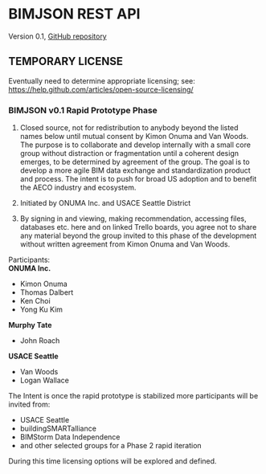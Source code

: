 # BIMJSON REST API
Version 0.1, [GitHub repository](https://github.com/vdubya/BIMJSON)

## TEMPORARY LICENSE
Eventually need to determine appropriate licensing; see: https://help.github.com/articles/open-source-licensing/

### BIMJSON v0.1 Rapid Prototype Phase
1. Closed source, not for redistribution to anybody beyond the listed names below until mutual consent by Kimon Onuma and Van Woods.‎
The purpose is to collaborate and develop internally with a small core group without distraction or fragmentation until a coherent design emerges, to be determined by agreement of the group. The goal is to develop a more agile BIM data exchange and standardization product and process. The intent is to push for broad US adoption and to benefit the AECO industry and ecosystem.

1. Initiated by ONUMA Inc. and USACE Seattle District

1. By signing in and viewing, making recommendation, accessing files, databases etc. here and on linked Trello boards, you agree not to share any material beyond the group invited to this phase of the development without written agreement from Kimon Onuma and Van Woods.

Participants:  
**ONUMA Inc.**
- Kimon Onuma
- Thomas Dalbert
- Ken Choi
- Yong Ku Kim

**Murphy Tate**
- John Roach

**USACE Seattle** 
- Van Woods
- Logan Wallace

The Intent is once the rapid prototype is stabilized more participants will be invited from:
- USACE Seattle
- buildingSMARTalliance
- BIMStorm Data Independence
- and other selected groups for a Phase 2 rapid iteration

During this time licensing options will be explored and defined.
